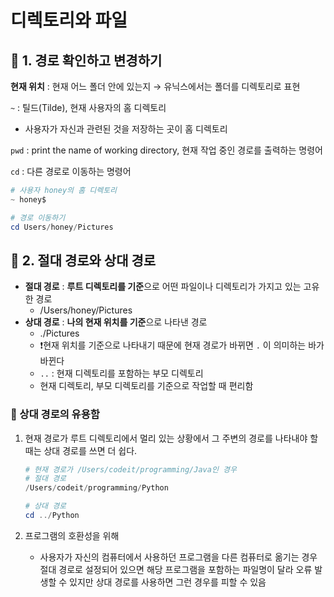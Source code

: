 # 디렉토리와 파일

## 📌 1. 경로 확인하고 변경하기

**현재 위치** : 현재 어느 폴더 안에 있는지 → 유닉스에서는 폴더를 디렉토리로 표현

`~` : 틸드(Tilde), 현재 사용자의 홈 디렉토리

- 사용자가 자신과 관련된 것을 저장하는 곳이 홈 디렉토리

`pwd` : print the name of working directory, 현재 작업 중인 경로를 출력하는 명령어 

`cd` : 다른 경로로 이동하는 명령어

```powershell
# 사용자 honey의 홈 디렉토리
~ honey$

# 경로 이동하기
cd Users/honey/Pictures
```

## 📌 2. 절대 경로와 상대 경로

- **절대 경로** : **루트 디렉토리를 기준**으로 어떤 파일이나 디렉토리가 가지고 있는 고유한 경로
    - /Users/honey/Pictures
- **상대 경로** : **나의 현재 위치를 기준**으로 나타낸 경로
    - ./Pictures
    - ❗️현재 위치를 기준으로 나타내기 때문에 현재 경로가 바뀌면 `.` 이 의미하는 바가 바뀐다
    - `..` : 현재 디렉토리를 포함하는 부모 디렉토리
    - 현재 디렉토리, 부모 디렉토리를 기준으로 작업할 때 편리함
    

### 📕 상대 경로의 유용함

1. 현재 경로가 루트 디렉토리에서 멀리 있는 상황에서 그 주변의 경로를 나타내야 할 때는 상대 경로를 쓰면 더 쉽다.
    
    ```powershell
    # 현재 경로가 /Users/codeit/programming/Java인 경우
    # 절대 경로
    /Users/codeit/programming/Python
    
    # 상대 경로
    cd ../Python
    ```
    
2. 프로그램의 호환성을 위해
    - 사용자가 자신의 컴퓨터에서 사용하던 프로그램을 다른 컴퓨터로 옮기는 경우 절대 경로로 설정되어 있으면 해당 프로그램을 포함하는 파일명이 달라 오류 발생할 수 있지만 상대 경로를 사용하면 그런 경우를 피할 수 있음